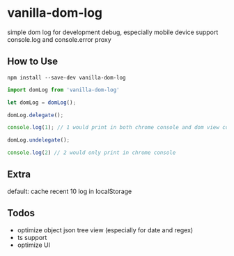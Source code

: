 # vanilla-dom-log
simple  dom log for development debug, especially mobile device
support console.log and console.error proxy

## How to Use

```
npm install --save-dev vanilla-dom-log
```

```js
import domLog from 'vanilla-dom-log'

let domLog = domLog();

domLog.delegate();

console.log(1); // 1 would print in both chrome console and dom view console

domLog.undelegate();

console.log(2) // 2 would only print in chrome console
```

## Extra

default: cache recent 10 log in localStorage

## Todos

* optimize object json tree view (especially for date and regex)
* ts support
* optimize UI
